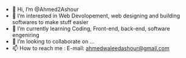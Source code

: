 - 👋 Hi, I’m @Ahmed2Ashour
- 👀 I’m interested in Web Devolopement, web designing and building softwares to make stuff easier 
- 🌱 I’m currently learning Coding, Front-end, back-end, software engeniring 
- 💞️ I’m looking to collaborate on ...
- 📫 How to reach me  : E-mail: ahmedwaleedashour@gmail.com

<!---
Ahmed2Ashour/Ahmed2Ashour is a ✨ special ✨ repository because its `README.md` (this file) appears on your GitHub profile.
You can click the Preview link to take a look at your changes.
--->
